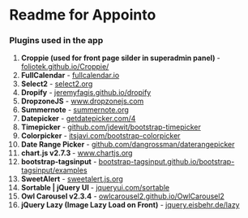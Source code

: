 # Readme for Appointo
### Plugins used in the app

<ol>
    <li>
        <strong>Croppie (used for front page silder in superadmin panel) </strong> - <a href=“https://foliotek.github.io/Croppie/”>foliotek.github.io/Croppie/</a>
    </li>    
    <li>
        <strong>FullCalendar</strong> - <a href=“https://fullcalendar.io”>fullcalendar.io</a>
    </li>    
    <li>
        <strong>Select2</strong> - <a href=“https://select2.org/”>select2.org</a>
    </li>    
    <li>
        <strong>Dropify</strong> - <a href=“https://jeremyfagis.github.io/dropify/”>jeremyfagis.github.io/dropify</a>
    </li>    
    <li>
        <strong>DropzoneJS</strong> - <a href=“https://www.dropzonejs.com/”>www.dropzonejs.com</a>
    </li>    
    <li>
        <strong>Summernote</strong> - <a href=“https://summernote.org/”>summernote.org</a>
    </li>
    <li>
        <strong>Datepicker</strong> - <a href=“https://getdatepicker.com/4/”>getdatepicker.com/4</a>
    </li>    
    <li>
        <strong>Timepicker</strong> - <a href=“https://github.com/jdewit/bootstrap-timepicker”>github.com/jdewit/bootstrap-timepicker</a>
    </li>    
    <li>
        <strong>Colorpicker</strong> - <a href=“https://itsjavi.com/bootstrap-colorpicker/”>itsjavi.com/bootstrap-colorpicker</a>
    </li>    
    <li>
        <strong>Date Range Picker</strong> - <a href=“https://github.com/dangrossman/daterangepicker”>github.com/dangrossman/daterangepicker</a>
    </li>  
    <li>
        <strong>chart.js v2.7.3 </strong> - <a href=“https://www.chartjs.org”>www.chartjs.org</a>
    </li>
    <li>
        <strong>bootstrap-tagsinput</strong> - <a href=“https://bootstrap-tagsinput.github.io/bootstrap-tagsinput/examples/”>bootstrap-tagsinput.github.io/bootstrap-tagsinput/examples</a>
    </li>
    <li>
        <strong>SweetAlert</strong> - <a href=“https://sweetalert.js.org/”>sweetalert.js.org</a>
    </li>
    <li>
        <strong>Sortable | jQuery UI </strong> - <a href=“https://jqueryui.com/sortable/”>jqueryui.com/sortable</a>
    </li>
    <li>
        <strong>Owl Carousel v2.3.4</strong> - <a href=“https://owlcarousel2.github.io/OwlCarousel2/”>owlcarousel2.github.io/OwlCarousel2</a>
    </li>
    <li>
        <strong>jQuery Lazy (Image Lazy Load on Front)</strong> - <a href=“http://jquery.eisbehr.de/lazy/”>jquery.eisbehr.de/lazy</a>
    </li>
</ol>
